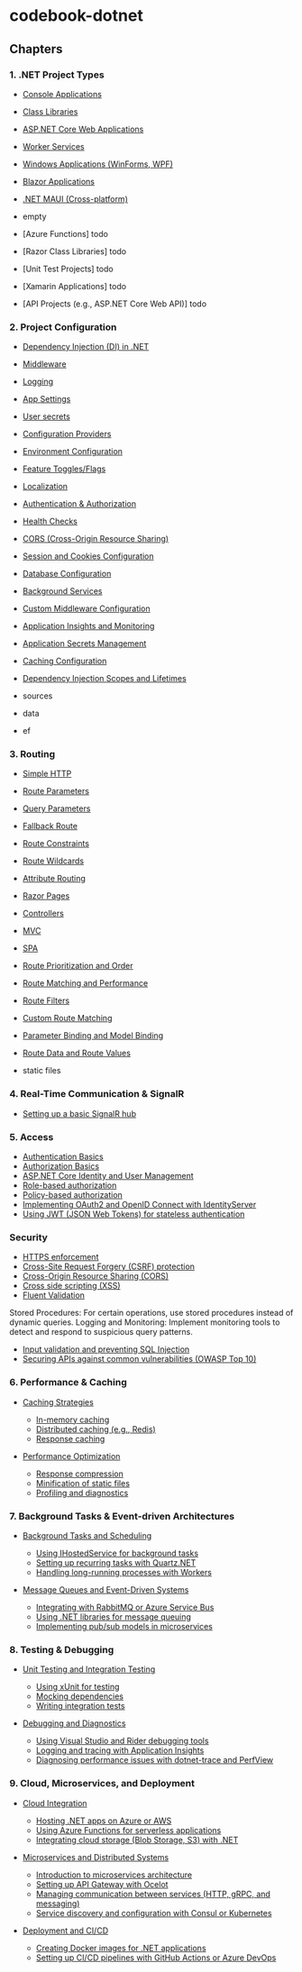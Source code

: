 # codebook-dotnet

## Chapters

### 1. .NET Project Types
  - [Console Applications](./src/chapters/01_project_types/01_console_app/readme.md)
  - [Class Libraries](./src/chapters/01_project_types/02_class_library/readme.md)
  - [ASP.NET Core Web Applications](./src/chapters/01_project_types/03_web_app/readme.md)
  - [Worker Services](./src/chapters/01_project_types/04_worker_service/readme.md)
  - [Windows Applications (WinForms, WPF)](./src/chapters/01_project_types/05_windows_app/readme.md)
  - [Blazor Applications](./src/chapters/01_project_types/06_blazor_app/readme.md)
  - [.NET MAUI (Cross-platform)](./src/chapters/01_project_types/07_maui/readme.md)

  - empty
  - [Azure Functions] todo
  - [Razor Class Libraries] todo
  - [Unit Test Projects] todo
  - [Xamarin Applications] todo
  - [API Projects (e.g., ASP.NET Core Web API)] todo

### 2. Project Configuration
  - [Dependency Injection (DI) in .NET](./src/chapters/02_project_blocks/01_dependency_injection/Program.cs)
  - [Middleware](./src/chapters/02_project_blocks/02_middleware/Program.cs)
  - [Logging](./src/chapters/02_project_configuration/03_logging/Program.cs)
  - [App Settings](./src/chapters/02_project_configuration/04_appsettings/Program.cs)
  - [User secrets](./src/chapters/02_project_configuration/05_user_secrets/Program.cs)
  - [Configuration Providers](./src/chapters/02_project_configuration/06_configuration_providers/Program.cs)
  - [Environment Configuration](./src/chapters/02_project_configuration/07_environment_configuration/Program.cs)
  - [Feature Toggles/Flags](./src/chapters/02_project_configuration/08_feature_toggles/Program.cs)
  - [Localization](./src/chapters/02_project_configuration/09_localization/Program.cs)
  - [Authentication & Authorization](./src/chapters/02_project_configuration/10_authentication_authorization/Program.cs)
  - [Health Checks](./src/chapters/02_project_configuration/11_health_checks/Program.cs)
  - [CORS (Cross-Origin Resource Sharing)](./src/chapters/02_project_configuration/12_cors/Program.cs)
  - [Session and Cookies Configuration](./src/chapters/02_project_configuration/13_session_cookies/Program.cs)
  - [Database Configuration](./src/chapters/02_project_configuration/14_database_configuration/Program.cs)
  - [Background Services](./src/chapters/02_project_configuration/15_background_services/Program.cs)
  - [Custom Middleware Configuration](./src/chapters/02_project_configuration/16_custom_middleware/Program.cs)
  - [Application Insights and Monitoring](./src/chapters/02_project_configuration/17_application_insights/Program.cs)
  - [Application Secrets Management](./src/chapters/02_project_configuration/18_secrets_management/Program.cs)
  - [Caching Configuration](./src/chapters/02_project_configuration/19_caching/Program.cs)
  - [Dependency Injection Scopes and Lifetimes](./src/chapters/02_project_configuration/20_di_scopes_lifetimes/Program.cs)

- sources
- data
- ef

### 3. Routing
  - [Simple HTTP](./src/chapters/03_routing/01_simple_http/Program.cs)
  - [Route Parameters](./src/chapters/03_routing/02_route_params/Program.cs)
  - [Query Parameters](./src/chapters/03_routing/03_query_params/Program.cs)
  - [Fallback Route](./src/chapters/03_routing/04_fallback_route/Program.cs)
  - [Route Constraints](./src/chapters/03_routing/05_route_constraints/Program.cs)
  - [Route Wildcards](./src/chapters/03_routing/06_wildcards/Program.cs)
  - [Attribute Routing](./src/chapters/03_routing/07_attribute_routing/Program.cs)
  - [Razor Pages](./src/chapters/03_routing/08_razor_pages/Program.cs)
  - [Controllers](./src/chapters/03_routing/09_controllers/Program.cs)
  - [MVC](./src/chapters/03_routing/10_mvc/Program.cs)
  - [SPA](./src/chapters/03_routing/11_spa/Program.cs)
  - [Route Prioritization and Order](./src/chapters/03_routing/12_route_order/Program.cs)
  - [Route Matching and Performance](./src/chapters/03_routing/13_route_matching/Program.cs)
  - [Route Filters](./src/chapters/03_routing/14_route_filters/Program.cs)
  - [Custom Route Matching](./src/chapters/03_routing/15_custom_matching/Program.cs)
  - [Parameter Binding and Model Binding](./src/chapters/03_routing/16_model_binding/Program.cs)
  - [Route Data and Route Values](./src/chapters/03_routing/17_route_data/Program.cs)

- static files

### 4. Real-Time Communication & SignalR
  - [Setting up a basic SignalR hub](./src/chapters/04_signalr/01_hub/Program.cs)

### 5. Access
  - [Authentication Basics](./src/chapters/05_access/01_authentication/Program.cs)
  - [Authorization Basics](./src/chapters/05_access/02_authorization/Program.cs)
  - [ASP.NET Core Identity and User Management](./src/chapters/05_access/03_core_identity/Program.cs)
  - [Role-based authorization](./src/chapters/05_access/04_role_authorization/Program.cs)
  - [Policy-based authorization](./src/chapters/05_access/05_policy_authorization/Program.cs)
  - [Implementing OAuth2 and OpenID Connect with IdentityServer](./src/chapters/05_access/06_identity_server/Program.cs)
  - [Using JWT (JSON Web Tokens) for stateless authentication](./src/chapters/05_access/07_jwt/Program.cs)

### Security
  - [HTTPS enforcement](./src/chapters/06_security/01_https/Program.cs)
  - [Cross-Site Request Forgery (CSRF) protection](./src/chapters/06_security/02_csrf_protection/Program.cs)
  - [Cross-Origin Resource Sharing (CORS)](./src/chapters/06_security/03_cors/Program.cs)
  - [Cross side scripting (XSS)](./src/chapters/06_security/04_sanitazation/Program.cs)
  - [Fluent Validation](./src/chapters/06_security/05_fluent_validation/Program.cs)


Stored Procedures:
For certain operations, use stored procedures instead of dynamic queries.
Logging and Monitoring:
Implement monitoring tools to detect and respond to suspicious query patterns.


  - [Input validation and preventing SQL Injection](./src/chapters/06_security/05_sql_injection/Program.cs)
  - [Securing APIs against common vulnerabilities (OWASP Top 10)](./src/chapters/06_security/06_owasp/Program.cs)

### 6. Performance & Caching
- [Caching Strategies](./src/chapters/08_caching/01_caching/Program.cs)
  - [In-memory caching](./src/chapters/08_caching/02_in_memory_caching/Program.cs)
  - [Distributed caching (e.g., Redis)](./src/chapters/08_caching/03_distributed_caching/Program.cs)
  - [Response caching](./src/chapters/08_caching/04_response_caching/Program.cs)

- [Performance Optimization](./src/chapters/08_performance/01_performance_optimization/Program.cs)
  - [Response compression](./src/chapters/08_performance/02_response_compression/Program.cs)
  - [Minification of static files](./src/chapters/08_performance/03_minification/Program.cs)
  - [Profiling and diagnostics](./src/chapters/08_performance/04_profiling/Program.cs)

### 7. Background Tasks & Event-driven Architectures
- [Background Tasks and Scheduling](./src/chapters/09_background_tasks/01_background_tasks/Program.cs)
  - [Using IHostedService for background tasks](./src/chapters/09_background_tasks/02_ihostedservice/Program.cs)
  - [Setting up recurring tasks with Quartz.NET](./src/chapters/09_background_tasks/03_quartz_tasks/Program.cs)
  - [Handling long-running processes with Workers](./src/chapters/09_background_tasks/04_workers/Program.cs)

- [Message Queues and Event-Driven Systems](./src/chapters/10_message_queues/01_message_queues/Program.cs)
  - [Integrating with RabbitMQ or Azure Service Bus](./src/chapters/10_message_queues/02_rabbitmq_azure/Program.cs)
  - [Using .NET libraries for message queuing](./src/chapters/10_message_queues/03_message_queuing_libraries/Program.cs)
  - [Implementing pub/sub models in microservices](./src/chapters/10_message_queues/04_pub_sub/Program.cs)

### 8. Testing & Debugging
- [Unit Testing and Integration Testing](./src/chapters/11_testing/01_unit_testing/Program.cs)
  - [Using xUnit for testing](./src/chapters/11_testing/02_xunit/Program.cs)
  - [Mocking dependencies](./src/chapters/11_testing/03_mocking/Program.cs)
  - [Writing integration tests](./src/chapters/11_testing/04_integration_tests/Program.cs)

- [Debugging and Diagnostics](./src/chapters/12_debugging/01_debugging_tools/Program.cs)
  - [Using Visual Studio and Rider debugging tools](./src/chapters/12_debugging/02_vs_rider/Program.cs)
  - [Logging and tracing with Application Insights](./src/chapters/12_debugging/03_application_insights/Program.cs)
  - [Diagnosing performance issues with dotnet-trace and PerfView](./src/chapters/12_debugging/04_performance_diagnostics/Program.cs)

### 9. Cloud, Microservices, and Deployment
- [Cloud Integration](./src/chapters/13_cloud_integration/01_cloud/Program.cs)
  - [Hosting .NET apps on Azure or AWS](./src/chapters/13_cloud_integration/02_azure_aws/Program.cs)
  - [Using Azure Functions for serverless applications](./src/chapters/13_cloud_integration/03_azure_functions/Program.cs)
  - [Integrating cloud storage (Blob Storage, S3) with .NET](./src/chapters/13_cloud_integration/04_cloud_storage/Program.cs)

- [Microservices and Distributed Systems](./src/chapters/14_microservices/01_microservices_intro/Program.cs)
  - [Introduction to microservices architecture](./src/chapters/14_microservices/02_intro/Program.cs)
  - [Setting up API Gateway with Ocelot](./src/chapters/14_microservices/03_ocelot_gateway/Program.cs)
  - [Managing communication between services (HTTP, gRPC, and messaging)](./src/chapters/14_microservices/04_communication/Program.cs)
  - [Service discovery and configuration with Consul or Kubernetes](./src/chapters/14_microservices/05_service_discovery/Program.cs)

- [Deployment and CI/CD](./src/chapters/15_deployment/01_ci_cd/Program.cs)
  - [Creating Docker images for .NET applications](./src/chapters/15_deployment/02_docker/Program.cs)
  - [Setting up CI/CD pipelines with GitHub Actions or Azure DevOps](./src/chapters/15_deployment/03_cicd/Program.cs)